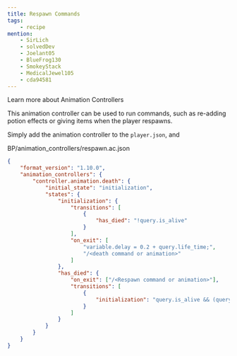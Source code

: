 ```yaml
---
title: Respawn Commands
tags:
    - recipe
mention:
	- SirLich
	- solvedDev
	- Joelant05
	- BlueFrog130
	- SmokeyStack
	- MedicalJewel105
	- cda94581
---
```


<BButton color="blue" link="animation-controllers-intro">Learn more about Animation Controllers</BButton>

This animation controller can be used to run commands, such as re-adding potion effects or giving items when the player respawns.

Simply add the animation controller to the `player.json`, and

<CodeHeader>BP/animation_controllers/respawn.ac.json</CodeHeader>

```json
{
	"format_version": "1.10.0",
	"animation_controllers": {
		"controller.animation.death": {
			"initial_state": "initialization",
			"states": {
				"initialization": {
					"transitions": [
						{
							"has_died": "!query.is_alive"
						}
					],
					"on_exit": [
						"variable.delay = 0.2 + query.life_time;",
						"/<death command or animation>"
					]
				},
				"has_died": {
					"on_exit": ["/<Respawn command or animation>"],
					"transitions": [
						{
							"initialization": "query.is_alive && (query.life_time >= variable.delay)"
						}
					]
				}
			}
		}
	}
}
```
